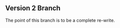 Version 2 Branch
------------------------------

The point of this branch is to be a complete re-write. 
